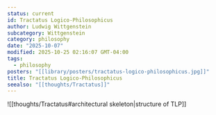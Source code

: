 ```yaml
---
status: current
id: Tractatus Logico-Philosophicus
author: Ludwig Wittgenstein
subcategory: Wittgenstein
category: philosophy
date: "2025-10-07"
modified: 2025-10-25 02:16:07 GMT-04:00
tags:
  - philosophy
posters: "[[library/posters/tractatus-logico-philosophicus.jpg]]"
title: Tractatus Logico-Philosophicus
seealso: "[[thoughts/Tractatus]]"
---
```


![[thoughts/Tractatus#architectural skeleton|structure of TLP]]

